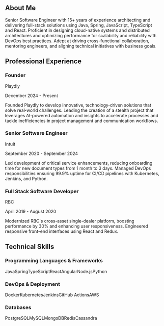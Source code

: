## About Me

Senior Software Engineer with 15+ years of experience architecting and delivering full-stack solutions using Java, Spring, JavaScript, TypeScript and React. Proficient in designing cloud-native systems and distributed architectures and optimizing performance for scalability and reliability with DevOps best practices. Adept at driving cross-functional collaboration, mentoring engineers, and aligning technical initiatives with business goals.

## Professional Experience

### Founder

Playdly

December 2024 - Present

Founded Playdly to develop innovative, technology-driven solutions that solve real-world challenges. Leading the creation of a stealth project that leverages AI-powered automation and insights to accelerate processes and tackle inefficiencies in project management and communication workflows.

### Senior Software Engineer

Intuit

September 2020 - September 2024

Led development of critical service enhancements, reducing onboarding time for new document types from 1 month to 3 days. Managed DevOps responsibilities ensuring 99.9% uptime for CI/CD pipelines with Kubernetes, Jenkins, and Python.

### Full Stack Software Developer

RBC

April 2019 - August 2020

Modernized RBC's cross-asset single-dealer platform, boosting performance by 30% and enhancing user responsiveness. Engineered responsive front-end interfaces using React and Redux.

## Technical Skills

### Programming Languages & Frameworks

JavaSpringTypeScriptReactAngularNode.jsPython

### DevOps & Deployment

DockerKubernetesJenkinsGitHub ActionsAWS

### Databases

PostgreSQLMySQLMongoDBRedisCassandra